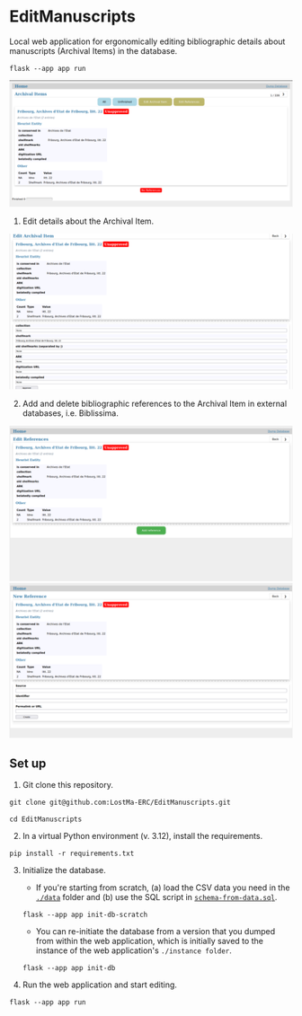 # EditManuscripts

Local web application for ergonomically editing bibliographic details about manuscripts (Archival Items) in the database.

```shell
flask --app app run
```

![home page](img/homepage.png)

1. Edit details about the Archival Item.

![edit archival item](img/edit_archival_item.png)

2. Add and delete bibliographic references to the Archival Item in external databases, i.e. Biblissima.

![add new reference](img/add_reference.png)
![edit reference](img/edited_reference.png)

## Set up

1. Git clone this repository.

```shell
git clone git@github.com:LostMa-ERC/EditManuscripts.git
```
```shell
cd EditManuscripts
```

2. In a virtual Python environment (v. 3.12), install the requirements.

```shell
pip install -r requirements.txt
```

3. Initialize the database.

    - If you're starting from scratch, (a) load the CSV data you need in the [`./data`](data/) folder and (b) use the SQL script in [`schema-from-data.sql`](app/schema-from-data.sql).

    ```shell
    flask --app app init-db-scratch
    ```

    - You can re-initiate the database from a version that you dumped from within the web application, which is initially saved to the instance of the web application's `./instance folder`.

    ```shell
    flask --app app init-db
    ```

4. Run the web application and start editing.

```shell
flask --app app run
```

